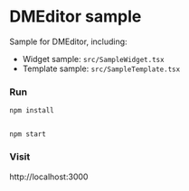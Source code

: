 # DMEditor sample

Sample for DMEditor, including: 

- Widget sample: `src/SampleWidget.tsx`
- Template sample: `src/SampleTemplate.tsx`




### Run 

```
npm install


npm start
```

### Visit
http://localhost:3000
